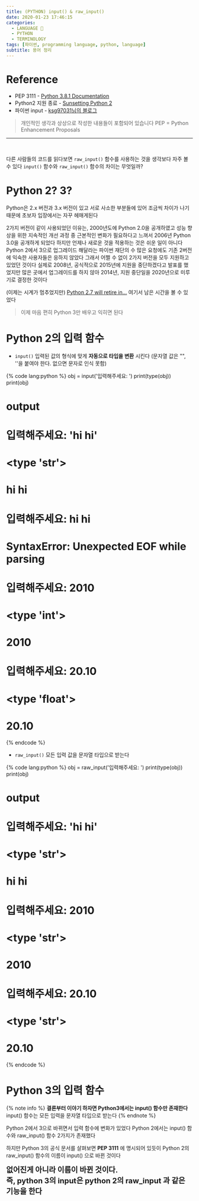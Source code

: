 ```yaml
---
title: (PYTHON) input() & raw_input()
date: 2020-01-23 17:46:15
categories:
  - LANGUAGE 🚀
  - PYTHON
  - TERMINOLOGY
tags: [파이썬, programming language, python, language]
subtitle: 용어 정리
---
```


# Reference

- PEP 3111 - [Python 3.8.1 Documentation](https://docs.python.org/3/whatsnew/3.0.html#builtins)
- Python2 지원 종료 - [Sunsetting Python 2](https://www.python.org/doc/sunset-python-2/)
- 파이썬 input - [ksg97031님의 블로그](https://m.blog.naver.com/PostView.nhn?blogId=ksg97031&logNo=221124518775&proxyReferer=https%3A%2F%2Fwww.google.com%2F)

> 개인적인 생각과 상상으로 작성한 내용들이 포함되어 있습니다
> PEP = Python Enhancement Proposals

---

</br>

다른 사람들의 코드를 읽다보면 `raw_input()` 함수를 사용하는 것을 생각보다 자주 볼 수 있다
`input()` 함수와 `raw_input()` 함수의 차이는 무엇일까?

# Python 2? 3?

Python은 2.x 버전과 3.x 버전이 있고 서로 사소한 부분들에 있어 조금씩 차이가 나기 때문에 초보자 입장에서는 자꾸 헤매게된다

2가지 버전이 같이 사용되었던 이유는,
2000년도에 Python 2.0을 공개하였고 성능 향상을 위한 지속적인 개선 과정 중 근본적인 변화가 필요하다고 느껴서 2006년 Python 3.0을 공개하게 되었다
하지만 언제나 새로운 것을 적용하는 것은 쉬운 일이 아니다
Python 2에서 3으로 업그레이드 해달라는 파이썬 재단의 수 많은 요청에도 기존 2버전에 익숙한 사용자들은 응하지 않았다
그래서 어쩔 수 없이 2가지 버전을 모두 지원하고 있었던 것이다
실제로 2008년, 공식적으로 2015년에 지원을 중단하겠다고 발표를 했었지만 많은 곳에서 업그레이드를 하지 않아 2014년, 지원 중단일을 2020년으로 미루기로 결정한 것이다

(이제는 시계가 멈추었지만) [Python 2.7 will retire in...](https://pythonclock.org/)
여기서 남은 시간을 볼 수 있었다

> 이제 마음 편히 Python 3만 배우고 익히면 된다

# Python 2의 입력 함수

- `input()`
  입력된 값의 형식에 맞게 **자동으로 타입을 변환** 시킨다
  (문자열 값은 "", ''을 붙여야 한다. 없으면 문자로 인식 못함)

{% code lang:python %}
obj = input('입력해주세요: ')
print(type(obj))
print(obj)

# output

# 입력해주세요: 'hi hi'

# <type 'str'>

# hi hi

#

# 입력해주세요: hi hi

# SyntaxError: Unexpected EOF while parsing

#

# 입력해주세요: 2010

# <type 'int'>

# 2010

#

# 입력해주세요: 20.10

# <type 'float'>

# 20.10

{% endcode %}

- `raw_input()`
  모든 입력 값을 문자열 타입으로 받는다

{% code lang:python %}
obj = raw_input('입력해주세요: ')
print(type(obj))
print(obj)

# output

# 입력해주세요: 'hi hi'

# <type 'str'>

# hi hi

#

# 입력해주세요: 2010

# <type 'str'>

# 2010

#

# 입력해주세요: 20.10

# <type 'str'>

# 20.10

{% endcode %}

# Python 3의 입력 함수

{% note info %}
**결론부터 이야기 하자면 Python3에서는 input() 함수만 존재한다**
input() 함수는 모든 입력을 문자열 타입으로 받는다
{% endnote %}

Python 2에서 3으로 바뀌면서 입력 함수에 변화가 있었다
Python 2에서는 input() 함수와 raw_input() 함수 2가지가 존재했다

하지만 Python 3의 공식 문서를 살펴보면 **PEP 3111** 에 명시되어 있듯이
Python 2의 raw_input() 함수의 이름이 input() 으로 바뀐 것이다

<strong style="font-size:20px">없어진게 아니라 이름이 바뀐 것이다.</br> 즉, python 3의 input은 python 2의 raw_input 과 같은 기능을 한다</strong>
